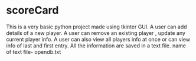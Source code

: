 # scoreCard
This is a very basic python project made using tkinter GUI.
A user can add details of a new player. 
A user can remove an existing player , update any current player info.
A user can also view all players info at once or can view info of last and first entry.
All the information are saved in a text file. 
name of text file- opendb.txt

